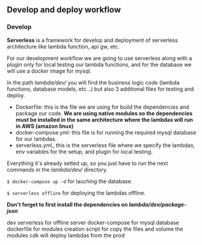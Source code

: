 ## Develop and deploy workflow

### Develop

**Serverless** is a framework for develop and deployment of serverless architecture like lambda function, api gw, etc.

For our development workflow we are going to use serverless along with a plugin only for local testing our lambda functions, and for the database we will use a docker image for mysql.

In the path _lambda/dev/_ you will find the business logic code (lambda functions, database models, etc...) but also 3 additional files for testing and deploy.

- Dockerfile: this is the file we are using for build the dependencies and package our code. **We are using native modules so the dependencies must be installed in the same architecture where the lambdas will run in AWS (amazon linux)**
- docker-compose.yml: this file is for running the required mysql database for our lambdas.
- serverless.yml\_ this is the serverless file where we specify the lambdas, env variables for the setup, and plugin for local testing.

Everything it's already setted up, so you just have to run the next commands in the _lambda/dev/_ directory.

`$ docker-compose up -d`
for lauching the database.

`$ serverless offline`
for deploying the lambdas offline.

**Don't forget to first install the dependencies on _lambda/dev/package-json_**

dev
serverless for offline server
docker-compose for mysql database
dockerfile for modules creation
script for copy the files and volume the modules
cdk will deploy lambdas from the prod
